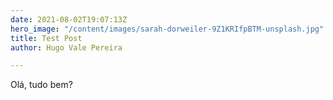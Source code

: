 ```yaml
---
date: 2021-08-02T19:07:13Z
hero_image: "/content/images/sarah-dorweiler-9Z1KRIfpBTM-unsplash.jpg"
title: Test Post
author: Hugo Vale Pereira

---
```

Olá, tudo bem?